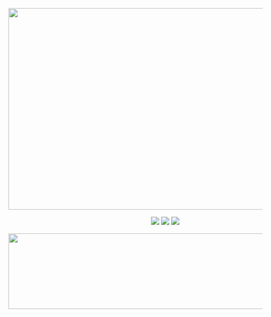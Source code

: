 <p align="center">
  <img width="700" height="400" src="https://files.catbox.moe/l4uvkx.png">
</p>

&emsp; &emsp;&emsp; &emsp; &emsp; &emsp; &emsp; &emsp; &emsp; &emsp; &emsp; &emsp; &emsp; &emsp; &emsp; &emsp; [<img src="https://files.catbox.moe/5pbvcu.png">](https://rentry.co/piltoversviolyn) [<img src="https://files.catbox.moe/0py9ku.png">](https://timecapsule.straw.page) [<img src="https://files.catbox.moe/3msaih.png">](https://pronouns.cc/@violyn)

<p align="center">
  <img width="700" height="150" src="https://files.catbox.moe/7woxdj.png">
</p>

